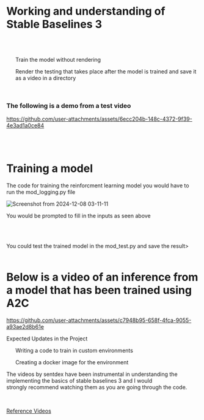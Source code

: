 <h1><b> Working and understanding of Stable Baselines 3</b></h1>
<br> <br> 
<label for="Explain>This is the basic working of the code so far</label>
<list id = "Explain">
<ul>Train the model without rendering</ul>
<ul>Render the testing that takes place after the model is trained and save it as a video in a directory</ul>
</list>
<br>
<h3>The following is a demo from a test video</h3>

https://github.com/user-attachments/assets/6ecc204b-148c-4372-9f39-4e3ad1a0ce84

<br><br>

<h1> Training a model </h1>
<p>The code for training the reinforcment learning model you would have to run the mod_logging.py file<br></p>

![Screenshot from 2024-12-08 03-11-11](https://github.com/user-attachments/assets/caea47ef-6256-4709-8355-553df21022f3)

<p>You would be prompted to fill in the inputs as seen above</p><br><br>
<p> You could test the trained model in the mod_test.py and save the result>
<br><br>
<h1>Below is a video of an inference from a model that has been trained using A2C</h1>

https://github.com/user-attachments/assets/c7948b95-658f-4fca-9055-a93ae2d8b61e

<label for="Updates">Expected Updates in the Project</label>
<list id = "Updates">
<ul>Writing a code to train in custom environments</ul>
<ul>Creating a docker image for the environment</ul>

<p>The videos by sentdex have been instrumental in understanding the implementing the basics of stable baselines 3 and I would<br>strongly recommend watching them as you are going through the code.</p> <br>

<a href="https://www.youtube.com/playlist?list=PLQVvvaa0QuDf0O2DWwLZBfJeYY-JOeZB1">Reference Videos</a>


